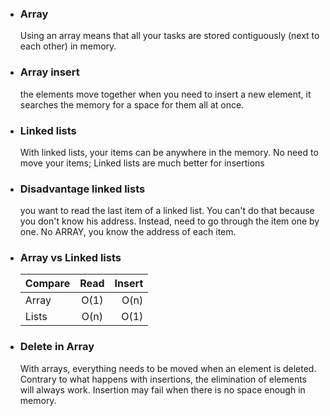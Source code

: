 - ### Array

  Using an array means that all your tasks are stored contiguously
  (next to each other) in memory.

- ### Array insert

  the elements move together when you need to insert a new element,
  it searches the memory for a space for them all at once.

- ### Linked lists

  With linked lists, your items can be anywhere in the
  memory. No need to move your items;
  Linked lists are much better for insertions

- ### Disadvantage linked lists

  you want to read the last item of a linked list. You can't do that
  because you don't know his address. Instead, need to go through the item one by one.
  No ARRAY, you know the address of each item.

- ### Array vs Linked lists

  | Compare | Read | Insert |
  | ------- | :--: | -----: |
  | Array   | O(1) |   O(n) |
  | Lists   | O(n) |   O(1) |

- ### Delete in Array

  With arrays, everything needs to be moved when an element is deleted.
  Contrary to what happens with insertions, the elimination of elements
  will always work. Insertion may fail when there is no space
  enough in memory.

